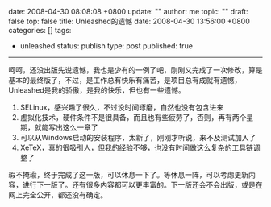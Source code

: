 date: 2008-04-30 08:08:08 +0800
update: ""
author: me
topic: ""
draft: false
top: false
title: Unleashed的遗憾
date: 2008-04-30 13:56:00 +0800
categories: []
tags:
- unleashed
status: publish
type: post
published: true
---
<p>呵呵，还没出版先说遗憾，我也是少有的一例了吧，刚刚又完成了一次修改，算是基本的最终版了，不过，是工作总有快乐有痛苦，是项目总有成就有遗憾，Unleashed是我的骄傲，是我的快乐，但也有一些遗憾。</p>

<ol>

<li>SELinux，感兴趣了很久，不过没时间琢磨，自然也没有包含进来 </li>

<li>虚拟化技术，硬件条件不是很具备，而且也有些疲劳了，否则，再有两个星期，就能写出这么一章了 </li>

<li>可以从Windows启动的安装程序，太新了，刚刚才听说，来不及测试加入了 </li>

<li>XeTeX，真的很吸引人，但我的经验不够，也没有时间做这么复杂的工具链调整了</li>

</ol>

<p>瑕不掩瑜，终于完成了这一版，可以休息一下了。等休息一阵，可以考虑更新内容，进行下一版了。还有很多内容都可以更丰富的。下一版还会不会出版，或是在网上完全公开，都还没有确定。</p>
